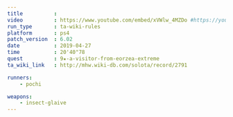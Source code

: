 ```yaml
---
title          :
video          : https://www.youtube.com/embed/xVWlw_4MZDo #https://youtu.be/xVWlw_4MZDo
run_type       : ta-wiki-rules
platform       : ps4
patch_version  : 6.02
date           : 2019-04-27
time           : 20'40"78
quest          : 9★-a-visitor-from-eorzea-extreme
ta_wiki_link   : http://mhw.wiki-db.com/solota/record/2791

runners:
    - pochi

weapons:
    - insect-glaive
---
```

